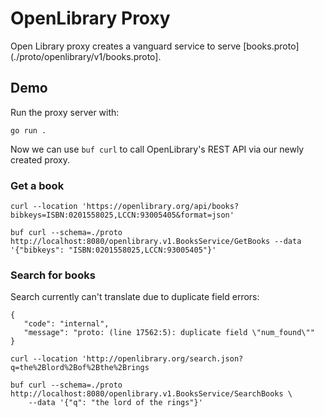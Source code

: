 # OpenLibrary Proxy

Open Library proxy creates a vanguard service to serve [books.proto](./proto/openlibrary/v1/books.proto].

## Demo

Run the proxy server with:
```
go run .
```

Now we can use `buf curl` to call OpenLibrary's REST API via our newly created proxy.

### Get a book

```shell
curl --location 'https://openlibrary.org/api/books?bibkeys=ISBN:0201558025,LCCN:93005405&format=json'
```

```shell
buf curl --schema=./proto http://localhost:8080/openlibrary.v1.BooksService/GetBooks --data '{"bibkeys": "ISBN:0201558025,LCCN:93005405"}'
```

### Search for books

Search currently can't translate due to duplicate field errors:
```
{
   "code": "internal",
   "message": "proto: (line 17562:5): duplicate field \"num_found\""
}
```

```shell
curl --location 'http://openlibrary.org/search.json?q=the%2Blord%2Bof%2Bthe%2Brings
```

```shell
buf curl --schema=./proto http://localhost:8080/openlibrary.v1.BooksService/SearchBooks \
    --data '{"q": "the lord of the rings"}'
```

